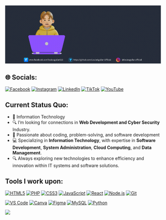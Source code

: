 [![@LouieAguilar-Official](https://raw.githubusercontent.com/LouieAguilar-Official/LouieAguilar-Official/main/assets/gif.gif)](https://www.facebook.com/louie.aguilar023)



## 🌐 Socials:
[![Facebook](https://img.shields.io/badge/Facebook-%231877F2.svg?logo=Facebook&logoColor=white)](https://www.facebook.com/louieaguilar.official) [![Instagram](https://img.shields.io/badge/Instagram-%23E4405F.svg?logo=Instagram&logoColor=white)](#) [![LinkedIn](https://img.shields.io/badge/LinkedIn-%230077B5.svg?logo=linkedin&logoColor=white)](https://www.linkedin.com/in/louie-aguilar-461a65351/) [![TikTok](https://img.shields.io/badge/TikTok-%23000000.svg?logo=TikTok&logoColor=white)](https://www.tiktok.com/@louieaguilar.official) [![YouTube](https://img.shields.io/badge/YouTube-%23FF0000.svg?logo=YouTube&logoColor=white)](https://www.youtube.com/@louieaguilar.official) 
 

## Current Status Quo:

- 💼 Information Technology
- 🔍 I’m looking for connections in <strong>Web Development and Cyber Security</strong> Industry.
- 🚀 Passionate about coding, problem-solving, and software development
- 💻 Specializing in <strong>Information Technology</strong>, with expertise in <strong>Software Development</strong>, <strong>System Administration</strong>, <strong>Cloud Computing</strong>, and <strong>Data Management</strong>.
- 🔍 Always exploring new technologies to enhance efficiency and innovation within IT systems and software solutions.


## Tools I work upon:

[![HTML5](https://img.shields.io/badge/html5-%23E34F26.svg?style=for-the-badge&logo=html5&logoColor=white)](https://www.w3.org/html/)
[![PHP](https://img.shields.io/badge/php-%23777BB4.svg?style=for-the-badge&logo=php&logoColor=white)](https://www.php.net/)
[![CSS3](https://img.shields.io/badge/css3%20-%2314354C.svg?&style=for-the-badge&logo=css3&logoColor=white)](https://www.w3.org/Style/CSS/)
[![JavaScript](https://img.shields.io/badge/javascript%20-%23323330.svg?&style=for-the-badge&logo=javascript&logoColor=%23F7DF1E)](https://developer.mozilla.org/en-US/docs/Web/JavaScript)
[![React](https://img.shields.io/badge/react-%2320232a.svg?style=for-the-badge&logo=react&logoColor=%2361DAFB)](https://reactjs.org/)
[![Node.js](https://img.shields.io/badge/node.js%20-%23008CC1.svg?&style=for-the-badge&logo=node.js&logoColor=white)](https://nodejs.org/)
[![Git](https://img.shields.io/badge/git%20-%23F05032.svg?&style=for-the-badge&logo=git&logoColor=white)](https://git-scm.com/)

[![VS Code](http://img.shields.io/badge/-VS%20Code-000000?style=for-the-badge&logo=Visual-studio-code&logoColor=blue)](https://code.visualstudio.com/)
[![Canva](https://img.shields.io/badge/Canva-%2300C4CC.svg?style=for-the-badge&logo=Canva&logoColor=white)](https://www.canva.com/)
[![Figma](https://img.shields.io/badge/figma-%23F24E1E.svg?style=for-the-badge&logo=figma&logoColor=white)](https://www.figma.com/)
[![MySQL](https://img.shields.io/badge/mysql-%234F8CFF.svg?style=for-the-badge&logo=mysql&logoColor=white)](https://www.mysql.com/)
[![Python](https://img.shields.io/badge/python-%2337769E.svg?style=for-the-badge&logo=python&logoColor=white)](https://www.python.org/)




[![](https://visitcount.itsvg.in/api?id=carlcastanas&icon=2&color=1)](https://visitcount.itsvg.in)

[//]: <> (Credits: louieaguilar)  
[//]: <> (Last edited on: 11/19/23)

